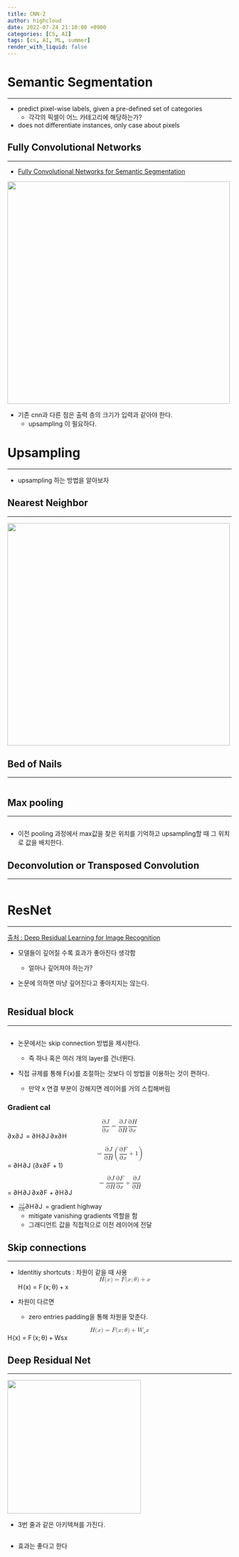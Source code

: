 ```yaml
---
title: CNN-2
author: highcloud
date: 2022-07-24 21:10:00 +0900
categories: [CS, AI]
tags: [cs, AI, ML, summer]
render_with_liquid: false
---
```


<h1 id="semantic-segmentation">Semantic Segmentation</h1>
<hr>
<ul>
<li>predict pixel-wise labels, given a pre-defined set of categories
<ul>
<li>각각의 픽셀이 어느 카테고리에 해당하는가?</li>
</ul>
</li>
<li>does  not differentiate instances, only case about pixels</li>
</ul>
<h2 id="fully-convolutional-networks">Fully Convolutional Networks</h2>
<hr>
<ul>
<li><a href="https://arxiv.org/pdf/1411.4038.pdf">Fully Convolutional Networks for Semantic Segmentation</a></li>
</ul>
<p><img src="https://user-images.githubusercontent.com/80192345/180641968-a34ecb13-d074-4dfc-bd93-43ee8b83ded2.png" alt="" width="500"></p>
<ul>
<li>기존 cnn과  다른 점은 출력 층의 크기가 입력과 같아야 한다.
<ul>
<li>upsampling 이 필요하다.</li>
</ul>
</li>
</ul>
<h1 id="upsampling">Upsampling</h1>
<hr>
<ul>
<li>upsampling 하는 방법을 알아보자</li>
</ul>
<h2 id="nearest-neighbor">Nearest Neighbor</h2>
<hr>
<p><img src="https://user-images.githubusercontent.com/80192345/180642414-c85d5dec-82ec-4a5c-ab7f-51e5820618e9.png" alt="" width="500"></p>
<h2 id="bed-of-nails">Bed of Nails</h2>
<hr>
<p><img src="https://user-images.githubusercontent.com/80192345/180642610-7fdcc6be-d879-40f6-ba43-96167b0cad4c.png" alt=""></p>
<h2 id="max-pooling">Max pooling</h2>
<hr>
<p><img src="https://user-images.githubusercontent.com/80192345/180642684-11513bba-1848-4af3-9057-47a5c26b3f81.png" alt=""></p>
<ul>
<li>이전 pooling 과정에서 max값을 찾은 위치를 기억하고 upsampling할 때 그 위치로 값을 배치한다.</li>
</ul>
<h2 id="deconvolution-or-transposed-convolution">Deconvolution or Transposed Convolution</h2>
<hr>
<p><img src="https://user-images.githubusercontent.com/80192345/180643043-33db6f9d-f17e-4ff8-b73c-b964e9a8ea1f.png" alt=""></p>
<h1 id="resnet">ResNet</h1>
<hr>
<p><a href="https://arxiv.org/pdf/1512.03385.pdf">출처 : Deep Residual Learning for Image Recognition</a></p>
<ul>
<li>
<p>모델들이 깊어질 수록 효과가 좋아진다 생각함</p>
<ul>
<li>얼마나 깊어져야 하는가?</li>
</ul>
</li>
<li>
<p>논문에 의하면 마냥 깊어진다고 좋아지지는 않는다.</p>
</li>
</ul>
<p><img src="https://user-images.githubusercontent.com/80192345/180645236-6ce7bd19-834b-4304-9347-b9e84bb28241.png" alt=""></p>
<h2 id="residual-block">Residual block</h2>
<hr>
<p><img src="https://user-images.githubusercontent.com/80192345/180645611-4a40b17f-f551-4832-9160-59f97c5d29e9.png" alt=""></p>
<ul>
<li>
<p>논문에서는 skip connection 방법을 제시한다.</p>
<ul>
<li>즉 하나 혹은 여러 개의 layer를 건너뛴다.</li>
</ul>
</li>
<li>
<p>직접 규제를 통해 F(x)를 조절하는 것보다 이 방법을 이용하는 것이 편하다.</p>
<ul>
<li>만약 x 연결 부분이 강해지면 레이어를 거의 스킵해버림</li>
</ul>
</li>
</ul>
<h3 id="gradient-cal">Gradient cal</h3>
<p><span class="katex--display"><span class="katex-display"><span class="katex"><span class="katex-mathml"><math xmlns="http://www.w3.org/1998/Math/MathML" display="block"><semantics><mrow><mfrac><mrow><mi mathvariant="normal">∂</mi><mi mathvariant="script">J</mi></mrow><mrow><mi mathvariant="normal">∂</mi><mi>x</mi></mrow></mfrac><mo>=</mo><mfrac><mrow><mi mathvariant="normal">∂</mi><mi mathvariant="script">J</mi></mrow><mrow><mi mathvariant="normal">∂</mi><mi>H</mi></mrow></mfrac><mfrac><mrow><mi mathvariant="normal">∂</mi><mi mathvariant="script">H</mi></mrow><mrow><mi mathvariant="normal">∂</mi><mi>x</mi></mrow></mfrac></mrow><annotation encoding="application/x-tex">
{\partial \mathcal{J} \over \partial x} = {\partial \mathcal{J} \over \partial H} {\partial \mathcal{H} \over \partial x} 
</annotation></semantics></math></span><span class="katex-html" aria-hidden="true"><span class="base"><span class="strut" style="height: 2.05744em; vertical-align: -0.686em;"></span><span class="mord"><span class="mord"><span class="mopen nulldelimiter"></span><span class="mfrac"><span class="vlist-t vlist-t2"><span class="vlist-r"><span class="vlist" style="height: 1.37144em;"><span class="" style="top: -2.314em;"><span class="pstrut" style="height: 3em;"></span><span class="mord"><span class="mord" style="margin-right: 0.05556em;">∂</span><span class="mord mathnormal">x</span></span></span><span class="" style="top: -3.23em;"><span class="pstrut" style="height: 3em;"></span><span class="frac-line" style="border-bottom-width: 0.04em;"></span></span><span class="" style="top: -3.677em;"><span class="pstrut" style="height: 3em;"></span><span class="mord"><span class="mord" style="margin-right: 0.05556em;">∂</span><span class="mord mathcal" style="margin-right: 0.18472em;">J</span></span></span></span><span class="vlist-s">​</span></span><span class="vlist-r"><span class="vlist" style="height: 0.686em;"><span class=""></span></span></span></span></span><span class="mclose nulldelimiter"></span></span></span><span class="mspace" style="margin-right: 0.277778em;"></span><span class="mrel">=</span><span class="mspace" style="margin-right: 0.277778em;"></span></span><span class="base"><span class="strut" style="height: 2.05744em; vertical-align: -0.686em;"></span><span class="mord"><span class="mord"><span class="mopen nulldelimiter"></span><span class="mfrac"><span class="vlist-t vlist-t2"><span class="vlist-r"><span class="vlist" style="height: 1.37144em;"><span class="" style="top: -2.314em;"><span class="pstrut" style="height: 3em;"></span><span class="mord"><span class="mord" style="margin-right: 0.05556em;">∂</span><span class="mord mathnormal" style="margin-right: 0.08125em;">H</span></span></span><span class="" style="top: -3.23em;"><span class="pstrut" style="height: 3em;"></span><span class="frac-line" style="border-bottom-width: 0.04em;"></span></span><span class="" style="top: -3.677em;"><span class="pstrut" style="height: 3em;"></span><span class="mord"><span class="mord" style="margin-right: 0.05556em;">∂</span><span class="mord mathcal" style="margin-right: 0.18472em;">J</span></span></span></span><span class="vlist-s">​</span></span><span class="vlist-r"><span class="vlist" style="height: 0.686em;"><span class=""></span></span></span></span></span><span class="mclose nulldelimiter"></span></span></span><span class="mord"><span class="mord"><span class="mopen nulldelimiter"></span><span class="mfrac"><span class="vlist-t vlist-t2"><span class="vlist-r"><span class="vlist" style="height: 1.37144em;"><span class="" style="top: -2.314em;"><span class="pstrut" style="height: 3em;"></span><span class="mord"><span class="mord" style="margin-right: 0.05556em;">∂</span><span class="mord mathnormal">x</span></span></span><span class="" style="top: -3.23em;"><span class="pstrut" style="height: 3em;"></span><span class="frac-line" style="border-bottom-width: 0.04em;"></span></span><span class="" style="top: -3.677em;"><span class="pstrut" style="height: 3em;"></span><span class="mord"><span class="mord" style="margin-right: 0.05556em;">∂</span><span class="mord mathcal" style="margin-right: 0.00965em;">H</span></span></span></span><span class="vlist-s">​</span></span><span class="vlist-r"><span class="vlist" style="height: 0.686em;"><span class=""></span></span></span></span></span><span class="mclose nulldelimiter"></span></span></span></span></span></span></span></span></p>
<p><span class="katex--display"><span class="katex-display"><span class="katex"><span class="katex-mathml"><math xmlns="http://www.w3.org/1998/Math/MathML" display="block"><semantics><mrow><mo>=</mo><mfrac><mrow><mi mathvariant="normal">∂</mi><mi mathvariant="script">J</mi></mrow><mrow><mi mathvariant="normal">∂</mi><mi>H</mi></mrow></mfrac><mrow><mo fence="true">(</mo><mfrac><mrow><mi mathvariant="normal">∂</mi><mi mathvariant="script">F</mi></mrow><mrow><mi mathvariant="normal">∂</mi><mi>x</mi></mrow></mfrac><mo>+</mo><mn>1</mn><mo fence="true">)</mo></mrow></mrow><annotation encoding="application/x-tex">
 = {\partial \mathcal{J} \over \partial H} \left( {\partial \mathcal{F} \over \partial x}+1 \right)
</annotation></semantics></math></span><span class="katex-html" aria-hidden="true"><span class="base"><span class="strut" style="height: 0.36687em; vertical-align: 0em;"></span><span class="mrel">=</span><span class="mspace" style="margin-right: 0.277778em;"></span></span><span class="base"><span class="strut" style="height: 2.40003em; vertical-align: -0.95003em;"></span><span class="mord"><span class="mord"><span class="mopen nulldelimiter"></span><span class="mfrac"><span class="vlist-t vlist-t2"><span class="vlist-r"><span class="vlist" style="height: 1.37144em;"><span class="" style="top: -2.314em;"><span class="pstrut" style="height: 3em;"></span><span class="mord"><span class="mord" style="margin-right: 0.05556em;">∂</span><span class="mord mathnormal" style="margin-right: 0.08125em;">H</span></span></span><span class="" style="top: -3.23em;"><span class="pstrut" style="height: 3em;"></span><span class="frac-line" style="border-bottom-width: 0.04em;"></span></span><span class="" style="top: -3.677em;"><span class="pstrut" style="height: 3em;"></span><span class="mord"><span class="mord" style="margin-right: 0.05556em;">∂</span><span class="mord mathcal" style="margin-right: 0.18472em;">J</span></span></span></span><span class="vlist-s">​</span></span><span class="vlist-r"><span class="vlist" style="height: 0.686em;"><span class=""></span></span></span></span></span><span class="mclose nulldelimiter"></span></span></span><span class="mspace" style="margin-right: 0.166667em;"></span><span class="minner"><span class="mopen delimcenter" style="top: 0em;"><span class="delimsizing size3">(</span></span><span class="mord"><span class="mord"><span class="mopen nulldelimiter"></span><span class="mfrac"><span class="vlist-t vlist-t2"><span class="vlist-r"><span class="vlist" style="height: 1.37144em;"><span class="" style="top: -2.314em;"><span class="pstrut" style="height: 3em;"></span><span class="mord"><span class="mord" style="margin-right: 0.05556em;">∂</span><span class="mord mathnormal">x</span></span></span><span class="" style="top: -3.23em;"><span class="pstrut" style="height: 3em;"></span><span class="frac-line" style="border-bottom-width: 0.04em;"></span></span><span class="" style="top: -3.677em;"><span class="pstrut" style="height: 3em;"></span><span class="mord"><span class="mord" style="margin-right: 0.05556em;">∂</span><span class="mord mathcal" style="margin-right: 0.09931em;">F</span></span></span></span><span class="vlist-s">​</span></span><span class="vlist-r"><span class="vlist" style="height: 0.686em;"><span class=""></span></span></span></span></span><span class="mclose nulldelimiter"></span></span></span><span class="mspace" style="margin-right: 0.222222em;"></span><span class="mbin">+</span><span class="mspace" style="margin-right: 0.222222em;"></span><span class="mord">1</span><span class="mclose delimcenter" style="top: 0em;"><span class="delimsizing size3">)</span></span></span></span></span></span></span></span></p>
<p><span class="katex--display"><span class="katex-display"><span class="katex"><span class="katex-mathml"><math xmlns="http://www.w3.org/1998/Math/MathML" display="block"><semantics><mrow><mo>=</mo><mfrac><mrow><mi mathvariant="normal">∂</mi><mi mathvariant="script">J</mi></mrow><mrow><mi mathvariant="normal">∂</mi><mi>H</mi></mrow></mfrac><mfrac><mrow><mi mathvariant="normal">∂</mi><mi mathvariant="script">F</mi></mrow><mrow><mi mathvariant="normal">∂</mi><mi>x</mi></mrow></mfrac><mo>+</mo><mfrac><mrow><mi mathvariant="normal">∂</mi><mi mathvariant="script">J</mi></mrow><mrow><mi mathvariant="normal">∂</mi><mi>H</mi></mrow></mfrac></mrow><annotation encoding="application/x-tex">
 = {\partial \mathcal{J} \over \partial H}  {\partial \mathcal{F} \over \partial x}+{\partial \mathcal{J} \over \partial H} 
</annotation></semantics></math></span><span class="katex-html" aria-hidden="true"><span class="base"><span class="strut" style="height: 0.36687em; vertical-align: 0em;"></span><span class="mrel">=</span><span class="mspace" style="margin-right: 0.277778em;"></span></span><span class="base"><span class="strut" style="height: 2.05744em; vertical-align: -0.686em;"></span><span class="mord"><span class="mord"><span class="mopen nulldelimiter"></span><span class="mfrac"><span class="vlist-t vlist-t2"><span class="vlist-r"><span class="vlist" style="height: 1.37144em;"><span class="" style="top: -2.314em;"><span class="pstrut" style="height: 3em;"></span><span class="mord"><span class="mord" style="margin-right: 0.05556em;">∂</span><span class="mord mathnormal" style="margin-right: 0.08125em;">H</span></span></span><span class="" style="top: -3.23em;"><span class="pstrut" style="height: 3em;"></span><span class="frac-line" style="border-bottom-width: 0.04em;"></span></span><span class="" style="top: -3.677em;"><span class="pstrut" style="height: 3em;"></span><span class="mord"><span class="mord" style="margin-right: 0.05556em;">∂</span><span class="mord mathcal" style="margin-right: 0.18472em;">J</span></span></span></span><span class="vlist-s">​</span></span><span class="vlist-r"><span class="vlist" style="height: 0.686em;"><span class=""></span></span></span></span></span><span class="mclose nulldelimiter"></span></span></span><span class="mord"><span class="mord"><span class="mopen nulldelimiter"></span><span class="mfrac"><span class="vlist-t vlist-t2"><span class="vlist-r"><span class="vlist" style="height: 1.37144em;"><span class="" style="top: -2.314em;"><span class="pstrut" style="height: 3em;"></span><span class="mord"><span class="mord" style="margin-right: 0.05556em;">∂</span><span class="mord mathnormal">x</span></span></span><span class="" style="top: -3.23em;"><span class="pstrut" style="height: 3em;"></span><span class="frac-line" style="border-bottom-width: 0.04em;"></span></span><span class="" style="top: -3.677em;"><span class="pstrut" style="height: 3em;"></span><span class="mord"><span class="mord" style="margin-right: 0.05556em;">∂</span><span class="mord mathcal" style="margin-right: 0.09931em;">F</span></span></span></span><span class="vlist-s">​</span></span><span class="vlist-r"><span class="vlist" style="height: 0.686em;"><span class=""></span></span></span></span></span><span class="mclose nulldelimiter"></span></span></span><span class="mspace" style="margin-right: 0.222222em;"></span><span class="mbin">+</span><span class="mspace" style="margin-right: 0.222222em;"></span></span><span class="base"><span class="strut" style="height: 2.05744em; vertical-align: -0.686em;"></span><span class="mord"><span class="mord"><span class="mopen nulldelimiter"></span><span class="mfrac"><span class="vlist-t vlist-t2"><span class="vlist-r"><span class="vlist" style="height: 1.37144em;"><span class="" style="top: -2.314em;"><span class="pstrut" style="height: 3em;"></span><span class="mord"><span class="mord" style="margin-right: 0.05556em;">∂</span><span class="mord mathnormal" style="margin-right: 0.08125em;">H</span></span></span><span class="" style="top: -3.23em;"><span class="pstrut" style="height: 3em;"></span><span class="frac-line" style="border-bottom-width: 0.04em;"></span></span><span class="" style="top: -3.677em;"><span class="pstrut" style="height: 3em;"></span><span class="mord"><span class="mord" style="margin-right: 0.05556em;">∂</span><span class="mord mathcal" style="margin-right: 0.18472em;">J</span></span></span></span><span class="vlist-s">​</span></span><span class="vlist-r"><span class="vlist" style="height: 0.686em;"><span class=""></span></span></span></span></span><span class="mclose nulldelimiter"></span></span></span></span></span></span></span></span></p>
<ul>
<li><span class="katex--inline"><span class="katex"><span class="katex-mathml"><math xmlns="http://www.w3.org/1998/Math/MathML"><semantics><mrow><mfrac><mrow><mi mathvariant="normal">∂</mi><mi mathvariant="script">J</mi></mrow><mrow><mi mathvariant="normal">∂</mi><mi>H</mi></mrow></mfrac></mrow><annotation encoding="application/x-tex">{\partial \mathcal{J} \over \partial H}</annotation></semantics></math></span><span class="katex-html" aria-hidden="true"><span class="base"><span class="strut" style="height: 1.22511em; vertical-align: -0.345em;"></span><span class="mord"><span class="mord"><span class="mopen nulldelimiter"></span><span class="mfrac"><span class="vlist-t vlist-t2"><span class="vlist-r"><span class="vlist" style="height: 0.880108em;"><span class="" style="top: -2.655em;"><span class="pstrut" style="height: 3em;"></span><span class="sizing reset-size6 size3 mtight"><span class="mord mtight"><span class="mord mtight" style="margin-right: 0.05556em;">∂</span><span class="mord mathnormal mtight" style="margin-right: 0.08125em;">H</span></span></span></span><span class="" style="top: -3.23em;"><span class="pstrut" style="height: 3em;"></span><span class="frac-line" style="border-bottom-width: 0.04em;"></span></span><span class="" style="top: -3.394em;"><span class="pstrut" style="height: 3em;"></span><span class="sizing reset-size6 size3 mtight"><span class="mord mtight"><span class="mord mtight" style="margin-right: 0.05556em;">∂</span><span class="mord mathcal mtight" style="margin-right: 0.18472em;">J</span></span></span></span></span><span class="vlist-s">​</span></span><span class="vlist-r"><span class="vlist" style="height: 0.345em;"><span class=""></span></span></span></span></span><span class="mclose nulldelimiter"></span></span></span></span></span></span></span> = gradient highway
<ul>
<li>mitigate vanishing gradients 역할을 함</li>
<li>그래디언트 값을 직접적으로 이전 레이어에 전달</li>
</ul>
</li>
</ul>
<h2 id="skip-connections">Skip connections</h2>
<hr>
<ul>
<li>
<p>Identitiy shortcuts : 차원이 같을 때 사용<br>
<span class="katex--display"><span class="katex-display"><span class="katex"><span class="katex-mathml"><math xmlns="http://www.w3.org/1998/Math/MathML" display="block"><semantics><mrow><mi>H</mi><mo stretchy="false">(</mo><mi>x</mi><mo stretchy="false">)</mo><mo>=</mo><mi>F</mi><mo stretchy="false">(</mo><mi>x</mi><mo separator="true">;</mo><mi>θ</mi><mo stretchy="false">)</mo><mo>+</mo><mi mathvariant="bold">x</mi></mrow><annotation encoding="application/x-tex">
H(x) = F(x; \theta) + \bold x
</annotation></semantics></math></span><span class="katex-html" aria-hidden="true"><span class="base"><span class="strut" style="height: 1em; vertical-align: -0.25em;"></span><span class="mord mathnormal" style="margin-right: 0.08125em;">H</span><span class="mopen">(</span><span class="mord mathnormal">x</span><span class="mclose">)</span><span class="mspace" style="margin-right: 0.277778em;"></span><span class="mrel">=</span><span class="mspace" style="margin-right: 0.277778em;"></span></span><span class="base"><span class="strut" style="height: 1em; vertical-align: -0.25em;"></span><span class="mord mathnormal" style="margin-right: 0.13889em;">F</span><span class="mopen">(</span><span class="mord mathnormal">x</span><span class="mpunct">;</span><span class="mspace" style="margin-right: 0.166667em;"></span><span class="mord mathnormal" style="margin-right: 0.02778em;">θ</span><span class="mclose">)</span><span class="mspace" style="margin-right: 0.222222em;"></span><span class="mbin">+</span><span class="mspace" style="margin-right: 0.222222em;"></span></span><span class="base"><span class="strut" style="height: 0.44444em; vertical-align: 0em;"></span><span class="mord mathbf">x</span></span></span></span></span></span></p>
</li>
<li>
<p>차원이 다르면</p>
<ul>
<li>zero entries padding을 통해 차원을 맞춘다.</li>
</ul>
</li>
</ul>
<p><span class="katex--display"><span class="katex-display"><span class="katex"><span class="katex-mathml"><math xmlns="http://www.w3.org/1998/Math/MathML" display="block"><semantics><mrow><mi>H</mi><mo stretchy="false">(</mo><mi>x</mi><mo stretchy="false">)</mo><mo>=</mo><mi>F</mi><mo stretchy="false">(</mo><mi>x</mi><mo separator="true">;</mo><mi>θ</mi><mo stretchy="false">)</mo><mo>+</mo><msub><mi mathvariant="bold">W</mi><mi>s</mi></msub><mi mathvariant="bold">x</mi></mrow><annotation encoding="application/x-tex">
H(x) = F(x; \theta) + \bold W_s\bold x
</annotation></semantics></math></span><span class="katex-html" aria-hidden="true"><span class="base"><span class="strut" style="height: 1em; vertical-align: -0.25em;"></span><span class="mord mathnormal" style="margin-right: 0.08125em;">H</span><span class="mopen">(</span><span class="mord mathnormal">x</span><span class="mclose">)</span><span class="mspace" style="margin-right: 0.277778em;"></span><span class="mrel">=</span><span class="mspace" style="margin-right: 0.277778em;"></span></span><span class="base"><span class="strut" style="height: 1em; vertical-align: -0.25em;"></span><span class="mord mathnormal" style="margin-right: 0.13889em;">F</span><span class="mopen">(</span><span class="mord mathnormal">x</span><span class="mpunct">;</span><span class="mspace" style="margin-right: 0.166667em;"></span><span class="mord mathnormal" style="margin-right: 0.02778em;">θ</span><span class="mclose">)</span><span class="mspace" style="margin-right: 0.222222em;"></span><span class="mbin">+</span><span class="mspace" style="margin-right: 0.222222em;"></span></span><span class="base"><span class="strut" style="height: 0.83611em; vertical-align: -0.15em;"></span><span class="mord"><span class="mord mathbf" style="margin-right: 0.01597em;">W</span><span class="msupsub"><span class="vlist-t vlist-t2"><span class="vlist-r"><span class="vlist" style="height: 0.151392em;"><span class="" style="top: -2.55em; margin-left: -0.01597em; margin-right: 0.05em;"><span class="pstrut" style="height: 2.7em;"></span><span class="sizing reset-size6 size3 mtight"><span class="mord mathnormal mtight">s</span></span></span></span><span class="vlist-s">​</span></span><span class="vlist-r"><span class="vlist" style="height: 0.15em;"><span class=""></span></span></span></span></span></span><span class="mord mathbf">x</span></span></span></span></span></span></p>
<h2 id="deep-residual-net">Deep Residual Net</h2>
<hr>
<p><img src="https://user-images.githubusercontent.com/80192345/180646234-1f7aee28-62ff-4a88-8cd2-fe90ccb35741.png" alt="" width="300"></p>
<ul>
<li>3번 줄과 같은 아키텍쳐를 가진다.</li>
</ul>
<p><img src="https://user-images.githubusercontent.com/80192345/180646383-0f2f54b8-29c5-4d1e-a9d0-773dab334f28.png" alt=""></p>
<ul>
<li>효과는 좋다고 한다</li>
</ul>

